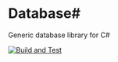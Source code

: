 # Database#

Generic database library for C#

[![Build and Test](https://github.com/DoodleBobBuffPants/DatabaseSharp/actions/workflows/build.yml/badge.svg)](https://github.com/DoodleBobBuffPants/DatabaseSharp/actions/workflows/build.yml)
